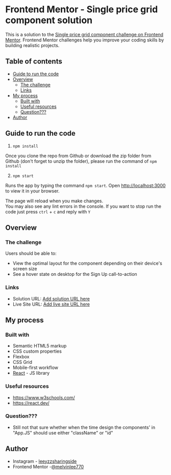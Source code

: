 # Frontend Mentor - Single price grid component solution

This is a solution to the [Single price grid component challenge on Frontend Mentor](https://www.frontendmentor.io/challenges/single-price-grid-component-5ce41129d0ff452fec5abbbc). Frontend Mentor challenges help you improve your coding skills by building realistic projects.

## Table of contents

- [Guide to run the code](#guide-to-run-the-code)
- [Overview](#overview)
  - [The challenge](#the-challenge)
  - [Links](#links)
- [My process](#my-process)
  - [Built with](#built-with)
  - [Useful resources](#useful-resources)
  - [Question???](#question)
- [Author](#author)

## Guide to run the code

1. `npm install`

Once you clone the repo from Github or download the zip folder from Github (don't forget to unzip the folder), please run the command of `npm install`

2. `npm start`

Runs the app by typing the command `npm start`.
Open [http://localhost:3000](http://localhost:3000) to view it in your browser.

The page will reload when you make changes.\
You may also see any lint errors in the console.
If you want to stop run the code just press `ctrl` + `c` and reply with `Y`

## Overview

### The challenge

Users should be able to:

- View the optimal layout for the component depending on their device's screen size
- See a hover state on desktop for the Sign Up call-to-action

### Links

- Solution URL: [Add solution URL here](https://your-solution-url.com)
- Live Site URL: [Add live site URL here](https://your-live-site-url.com)

## My process

### Built with

- Semantic HTML5 markup
- CSS custom properties
- Flexbox
- CSS Grid
- Mobile-first workflow
- [React](https://reactjs.org/) - JS library

### Useful resources

- https://www.w3schools.com/
- https://react.dev/

### Question???

- Still not that sure whether when the time design the components' in "App.JS" should use either "className" or "id" 

## Author

- Instagram - [leeyzzsharingside](https://www.instagram.com/leeyzzsharingside/)
- Frontend Mentor -[@melvinlee770](https://www.frontendmentor.io/profile/melvinlee770)